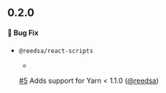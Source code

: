 ## 0.2.0

#### :bug: Bug Fix

  * `@reedsa/react-scripts`

    *
    [#5](https://github.com/reedsa/create-react-app/pull/5) Adds support for Yarn < 1.1.0
    ([@reedsa](https://github.com/reedsa/))
